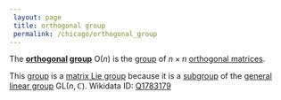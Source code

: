 ```yaml
---
 layout: page
 title: orthogonal group
 permalink: /chicago/orthogonal_group
---
```

The **[orthogonal](https://mathgloss.github.io/MathGloss/orthogonal_matrix) [group](https://mathgloss.github.io/MathGloss/group)** $\text{O}(n)$ is the [group](https://mathgloss.github.io/MathGloss/group) of $n\times n$ [orthogonal matrices](https://mathgloss.github.io/MathGloss/##################orthogonal_matrices).

This [group](https://mathgloss.github.io/MathGloss/group) is a [matrix Lie group](https://mathgloss.github.io/MathGloss/matrix_Lie_group) because it is a [subgroup](https://mathgloss.github.io/MathGloss/subgroup) of the [general linear group](https://mathgloss.github.io/MathGloss/general_linear_group) $\text{GL}(n,\mathbb C)$.
Wikidata ID: [Q1783179](https://www.wikidata.org/wiki/Q1783179)
